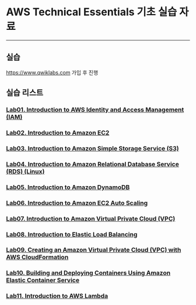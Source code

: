 # AWS Technical Essentials 기초 실습 자료
---------------------------------------------
## 실습
https://www.qwiklabs.com 가입 후 진행

## 실습 리스트
### [Lab01. Introduction to AWS Identity and Access Management (IAM)](https://github.com/itcommit-aws/tesslabs/blob/master/lab01.md)

### [Lab02. Introduction to Amazon EC2](https://github.com/itcommit-aws/tesslabs/blob/master/lab02.md)

### [Lab03. Introduction to Amazon Simple Storage Service (S3)](https://github.com/itcommit-aws/tesslabs/blob/master/lab03.md)

### [Lab04. Introduction to Amazon Relational Database Service (RDS) (Linux)](https://github.com/itcommit-aws/tesslabs/blob/master/lab04.md)

### [Lab05. Introduction to Amazon DynamoDB](https://github.com/itcommit-aws/tesslabs/blob/master/lab05.md)

### [Lab06. Introduction to Amazon EC2 Auto Scaling](https://github.com/itcommit-aws/tesslabs/blob/master/lab06.md)

### [Lab07. Introduction to Amazon Virtual Private Cloud (VPC)](https://github.com/itcommit-aws/tesslabs/blob/master/lab07.md)

### [Lab08. Introduction to Elastic Load Balancing](https://github.com/itcommit-aws/tesslabs/blob/master/lab08.md)

### [Lab09. Creating an Amazon Virtual Private Cloud (VPC) with AWS CloudFormation](https://github.com/itcommit-aws/tesslabs/blob/master/lab09.md)

### [Lab10. Building and Deploying Containers Using Amazon Elastic Container Service](https://github.com/itcommit-aws/tesslabs/blob/master/lab10.md)

### [Lab11. Introduction to AWS Lambda](https://github.com/itcommit-aws/tesslabs/blob/master/lab11.md)
